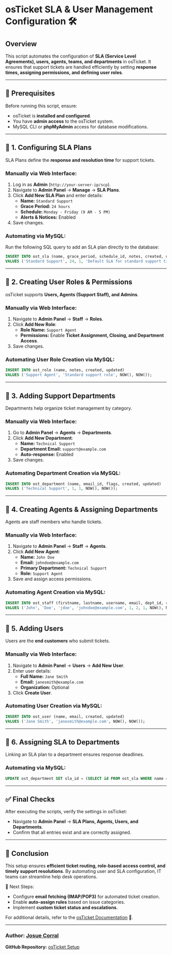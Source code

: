 # osTicket SLA & User Management Configuration 🛠️

## Overview
This script automates the configuration of **SLA (Service Level Agreements), users, agents, teams, and departments** in osTicket. It ensures that support tickets are handled efficiently by setting **response times, assigning permissions, and defining user roles**.

---

## 📌 Prerequisites
Before running this script, ensure:
- osTicket is **installed and configured**.
- You have **admin access** to the osTicket system.
- MySQL CLI or **phpMyAdmin** access for database modifications.

---

## 🔹 1. Configuring SLA Plans
SLA Plans define the **response and resolution time** for support tickets.

### **Manually via Web Interface:**
1. Log in as **Admin** (`http://your-server-ip/scp`).
2. Navigate to **Admin Panel** → **Manage** → **SLA Plans**.
3. Click **Add New SLA Plan** and enter details:
   - **Name:** `Standard Support`
   - **Grace Period:** `24 hours`
   - **Schedule:** `Monday - Friday (9 AM - 5 PM)`
   - **Alerts & Notices:** Enabled
4. Save changes.

### **Automating via MySQL:**
Run the following SQL query to add an SLA plan directly to the database:
```sql
INSERT INTO ost_sla (name, grace_period, schedule_id, notes, created, updated)
VALUES ('Standard Support', 24, 1, 'Default SLA for standard support tickets', NOW(), NOW());
```

---

## 🔹 2. Creating User Roles & Permissions
osTicket supports **Users, Agents (Support Staff), and Admins**.

### **Manually via Web Interface:**
1. Navigate to **Admin Panel** → **Staff** → **Roles**.
2. Click **Add New Role**:
   - **Role Name:** `Support Agent`
   - **Permissions:** Enable **Ticket Assignment, Closing, and Department Access**.
3. Save changes.

### **Automating User Role Creation via MySQL:**
```sql
INSERT INTO ost_role (name, notes, created, updated)
VALUES ('Support Agent', 'Standard support role', NOW(), NOW());
```

---

## 🔹 3. Adding Support Departments
Departments help organize ticket management by category.

### **Manually via Web Interface:**
1. Go to **Admin Panel** → **Agents** → **Departments**.
2. Click **Add New Department**:
   - **Name:** `Technical Support`
   - **Department Email:** `support@example.com`
   - **Auto-response:** Enabled
3. Save changes.

### **Automating Department Creation via MySQL:**
```sql
INSERT INTO ost_department (name, email_id, flags, created, updated)
VALUES ('Technical Support', 1, 1, NOW(), NOW());
```

---

## 🔹 4. Creating Agents & Assigning Departments
Agents are staff members who handle tickets.

### **Manually via Web Interface:**
1. Navigate to **Admin Panel** → **Staff** → **Agents**.
2. Click **Add New Agent**:
   - **Name:** `John Doe`
   - **Email:** `johndoe@example.com`
   - **Primary Department:** `Technical Support`
   - **Role:** `Support Agent`
3. Save and assign access permissions.

### **Automating Agent Creation via MySQL:**
```sql
INSERT INTO ost_staff (firstname, lastname, username, email, dept_id, role_id, isactive, created, updated)
VALUES ('John', 'Doe', 'jdoe', 'johndoe@example.com', 1, 2, 1, NOW(), NOW());
```

---

## 🔹 5. Adding Users
Users are the **end customers** who submit tickets.

### **Manually via Web Interface:**
1. Navigate to **Admin Panel** → **Users** → **Add New User**.
2. Enter user details:
   - **Full Name:** `Jane Smith`
   - **Email:** `janesmith@example.com`
   - **Organization:** Optional
3. Click **Create User**.

### **Automating User Creation via MySQL:**
```sql
INSERT INTO ost_user (name, email, created, updated)
VALUES ('Jane Smith', 'janesmith@example.com', NOW(), NOW());
```

---

## 🔹 6. Assigning SLA to Departments
Linking an SLA plan to a department ensures response deadlines.

### **Automating via MySQL:**
```sql
UPDATE ost_department SET sla_id = (SELECT id FROM ost_sla WHERE name = 'Standard Support') WHERE name = 'Technical Support';
```

---

## ✅ Final Checks
After executing the scripts, verify the settings in osTicket:
- Navigate to **Admin Panel** → **SLA Plans, Agents, Users, and Departments**.
- Confirm that all entries exist and are correctly assigned.

---

## 🎯 Conclusion
This setup ensures **efficient ticket routing, role-based access control, and timely support resolutions**. By automating user and SLA configuration, IT teams can streamline help desk operations.

📌 Next Steps:
- Configure **email fetching (IMAP/POP3)** for automated ticket creation.
- Enable **auto-assign rules** based on issue categories.
- Implement **custom ticket status and escalations**.

For additional details, refer to the [osTicket Documentation](https://docs.osticket.com/) 📖.

---

### **Author:** [Josue Corral](https://github.com/JosueCorralPro)  
**GitHub Repository:** [osTicket Setup](https://github.com/JosueCorralPro/osticket-setup)
